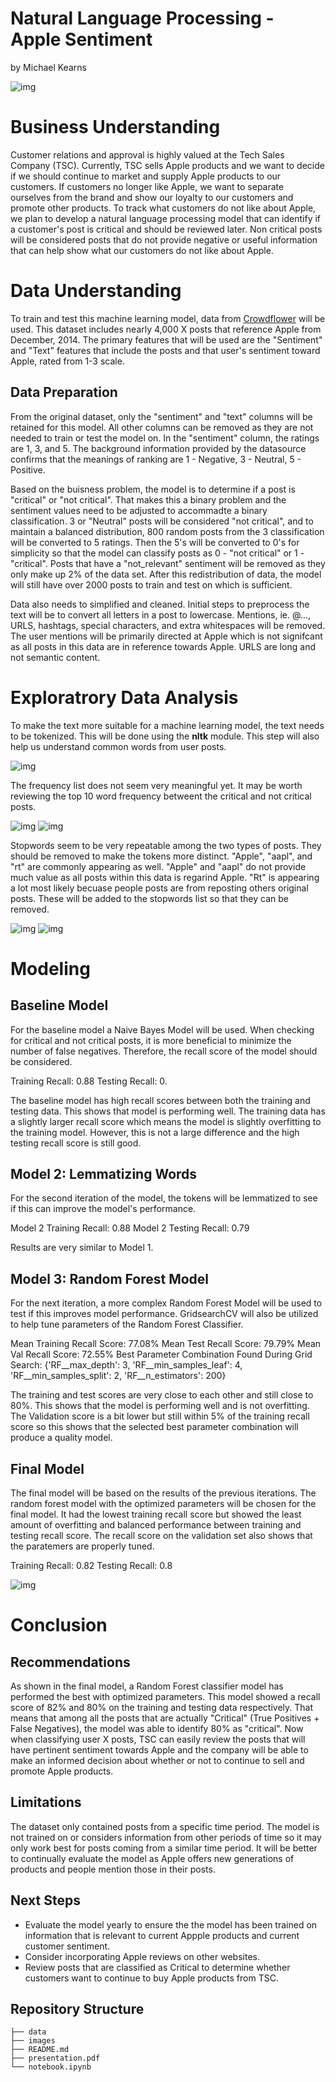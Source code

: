 # Natural Language Processing - Apple Sentiment
by Michael Kearns

![img](./images/apple.jpeg)

# Business Understanding

Customer relations and approval is highly valued at the Tech Sales Company (TSC). Currently, TSC sells Apple products and we want to decide if we should continue to market and supply Apple products to our customers. If customers no longer like Apple, we want to separate ourselves from the brand and show our loyalty to our customers and promote other products. To track what customers do not like about Apple, we plan to develop a natural language processing model that can identify if a customer's post is critical and should be reviewed later. Non critical posts will be considered posts that do not provide negative or useful information that can help show what our customers do not like about Apple. 

# Data Understanding

To train and test this machine learning model, data from [Crowdflower](https://www.kaggle.com/datasets/slythe/apple-twitter-sentiment-crowdflower) will be used. This dataset includes nearly 4,000 X posts that reference Apple from December, 2014. The primary features that will be used are the "Sentiment" and "Text" features that include the posts and that user's sentiment toward Apple, rated from 1-3 scale.

## Data Preparation

From the original dataset, only the "sentiment" and "text" columns will be retained for this model. All other columns can be removed as they are not needed to train or test the model on. In the "sentiment" column, the ratings are 1, 3, and 5. The background information provided by the datasource confirms that the meanings of ranking are 1 - Negative, 3 - Neutral, 5 - Positive.

Based on the buisness problem, the model is to determine if a post is "critical" or "not critical". That makes this a binary problem and the sentiment values need to be adjusted to accommadte a binary classification. 3 or "Neutral" posts will be considered "not critical", and to maintain a balanced distribution, 800 random posts from the 3 classification will be converted to 5 ratings. Then the 5's will be converted to 0's for simplicity so that the model can classify posts as 0 - "not critical" or 1 - "critical". Posts that have a "not_relevant" sentiment will be removed as they only make up 2% of the data set. After this redistribution of data, the model will still have over 2000 posts to train and test on which is sufficient.

Data also needs to simplified and cleaned. Initial steps to preprocess the text will be to convert all letters in a post to lowercase. Mentions, ie. @..., URLS, hashtags, special characters, and extra whitespaces will be removed. The user mentions will be primarily directed at Apple which is not signifcant as all posts in this data are in reference towards Apple. URLS are long and not semantic content.

# Exploratrory Data Analysis

To make the text more suitable for a machine learning model, the text needs to be tokenized. This will be done using the **nltk** module. This step will also help us understand common words from user posts.

![img](./images/df_10word_freq.png)

The frequency list does not seem very meaningful yet. It may be worth reviewing the top 10 word frequency betweent the critical and not critical posts.

![img](./images/df_10word_freq_rating0.png)
![img](./images/df_10word_freq_rating1.png)

Stopwords seem to be very repeatable among the two types of posts. They should be removed to make the tokens more distinct. "Apple", "aapl", and "rt" are commonly appearing as well. "Apple" and "aapl" do not provide much value as all posts within this data is regarind Apple. "Rt" is appearing a lot most likely becuase people posts are from reposting others original posts. These will be added to the stopwords list so that they can be removed.

![img](./images/df_10word_freq_rating0_stopwords.png)
![img](./images/df_10word_freq_rating1_stopwords.png)

# Modeling

## Baseline Model 

For the baseline model a Naive Bayes Model will be used. When checking for critical and not critical posts, it is more beneficial to minimize the number of false negatives. Therefore, the recall score of the model should be considered.

Training Recall:  0.88
Testing Recall:  0.

The baseline model has high recall scores between both the training and testing data. This shows that model is performing well. The training data has a slightly larger recall score which means the model is slightly overfitting to the training model. However, this is not a large difference and the high testing recall score is still good. 

## Model 2: Lemmatizing Words

For the second iteration of the model, the tokens will be lemmatized to see if this can improve the model's performance.

Model 2 Training Recall:  0.88
Model 2 Testing Recall:  0.79

Results are very similar to Model 1.

## Model 3: Random Forest Model

For the next iteration, a more complex Random Forest Model will be used to test if this improves model performance. GridsearchCV will also be utilized to help tune parameters of the Random Forest Classifier.

Mean Training Recall Score: 77.08%
Mean Test Recall Score: 79.79%
Mean Val Recall Score: 72.55%
Best Parameter Combination Found During Grid Search: {'RF__max_depth': 3, 'RF__min_samples_leaf': 4, 'RF__min_samples_split': 2, 'RF__n_estimators': 200}

The training and test scores are very close to each other and still close to 80%. This shows that the model is performing well and is not overfitting. The Validation score is a bit lower but still within 5% of the training recall score so this shows that the selected best parameter combination will produce a quality model.

## Final Model

The final model will be based on the results of the previous iterations. The random forest model with the optimized parameters will be chosen for the final model. It had the lowest training recall score but showed the least amount of overfitting and balanced performance between training and testing recall score. The recall score on the validation set also shows that the paratemers are properly tuned.

Training Recall:  0.82
Testing Recall:  0.8

![img](./images/confusion_matrix.png)

# Conclusion

## Recommendations

As shown in the final model, a Random Forest classifier model has performed the best with optimized parameters. This model showed a recall score of 82% and 80% on the training and testing data respectively. That means that among all the posts that are actually "Critical" (True Positives + False Negatives), the model was able to identify 80% as "critical". Now when classifying user X posts, TSC can easily review the posts that will have pertinent sentiment towards Apple and the company will be able to make an informed decision about whether or not to continue to sell and promote Apple products.

## Limitations

The dataset only contained posts from a specific time period. The model is not trained on or considers information from other periods of time so it may only work best for posts coming from a similar time period. It will be better to continually evaluate the model as Apple offers new generations of products and people mention those in their posts.


## Next Steps

* Evaluate the model yearly to ensure the the model has been trained on information that is relevant to current Appple products and current customer sentiment.
* Consider incorporating Apple reviews on other websites.
* Review posts that are classified as Critical to determine whether customers want to continue to buy Apple products from TSC.

## Repository Structure
```
├── data
├── images
├── README.md
├── presentation.pdf
└── notebook.ipynb
```
